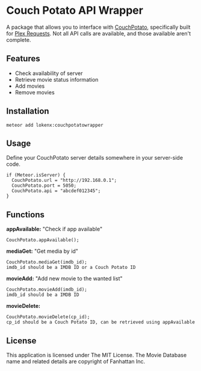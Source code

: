 # Couch Potato API Wrapper

A package that allows you to interface with [CouchPotato](https://couchpota.to/), specifically built for [Plex Requests](https://github.com/lokenx/plexrequests-meteor/). Not all API calls are available, and those available aren't complete.

## Features
- Check availability of server
- Retrieve movie status information
- Add movies
- Remove movies

## Installation

`meteor add lokenx:couchpotatowrapper`

## Usage

Define your CouchPotato server details somewhere in your server-side code.

    if (Meteor.isServer) {
      CouchPotato.url = "http://192.168.0.1";
      CouchPotato.port = 5050;
      CouchPotato.api = "abcdef012345";
    }

## Functions

**appAvailable:** "Check if app available"

    CouchPotato.appAvailable();

**mediaGet:** "Get media by id"

    CouchPotato.mediaGet(imdb_id);
    imdb_id should be a IMDB ID or a Couch Potato ID

**movieAdd:** "Add new movie to the wanted list"

    CouchPotato.movieAdd(imdb_id);
    imdb_id should be a IMDB ID

**movieDelete:**

    CouchPotato.movieDelete(cp_id);
    cp_id should be a Couch Potato ID, can be retrieved using appAvailable


## License

This application is licensed under The MIT License. The Movie Database name and related details are copyright of Fanhattan Inc.
